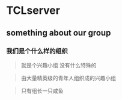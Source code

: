 # TCLserver
## something about our group
### 我们是个什么样的组织
>就是个兴趣小组 没有什么特殊的

>由大量精英级的青年人组织成的兴趣小组

>只有组长一只咸鱼
